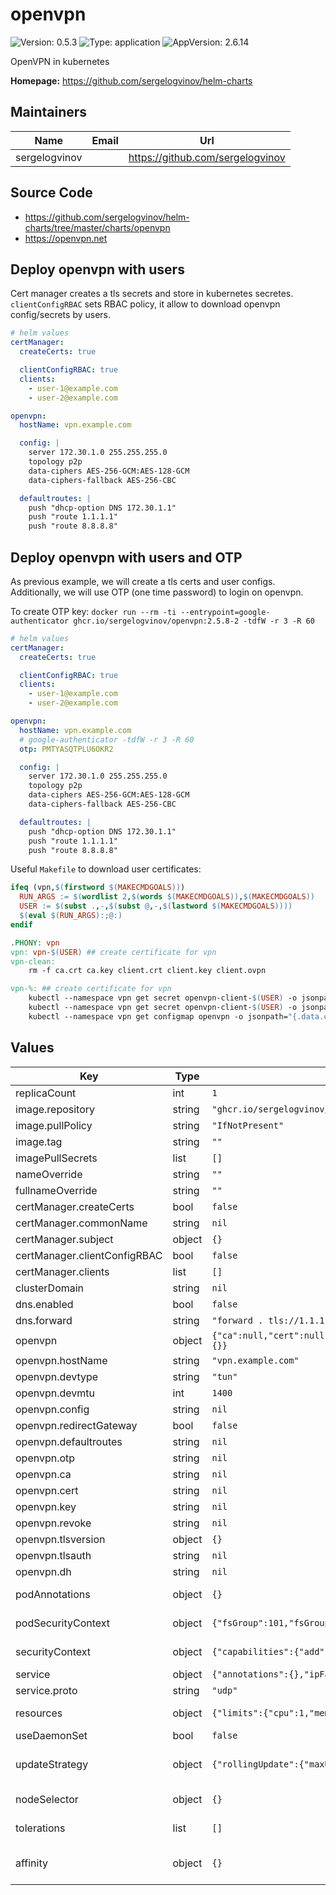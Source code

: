 # openvpn

![Version: 0.5.3](https://img.shields.io/badge/Version-0.5.3-informational?style=flat-square) ![Type: application](https://img.shields.io/badge/Type-application-informational?style=flat-square) ![AppVersion: 2.6.14](https://img.shields.io/badge/AppVersion-2.6.14-informational?style=flat-square)

OpenVPN in kubernetes

**Homepage:** <https://github.com/sergelogvinov/helm-charts>

## Maintainers

| Name | Email | Url |
| ---- | ------ | --- |
| sergelogvinov |  | <https://github.com/sergelogvinov> |

## Source Code

* <https://github.com/sergelogvinov/helm-charts/tree/master/charts/openvpn>
* <https://openvpn.net>

## Deploy openvpn with users

Cert manager creates a tls secrets and store in kubernetes secretes.
`clientConfigRBAC` sets RBAC policy, it allow to download openvpn config/secrets by users.

```yaml
# helm values
certManager:
  createCerts: true

  clientConfigRBAC: true
  clients:
    - user-1@example.com
    - user-2@example.com

openvpn:
  hostName: vpn.example.com

  config: |
    server 172.30.1.0 255.255.255.0
    topology p2p
    data-ciphers AES-256-GCM:AES-128-GCM
    data-ciphers-fallback AES-256-CBC

  defaultroutes: |
    push "dhcp-option DNS 172.30.1.1"
    push "route 1.1.1.1"
    push "route 8.8.8.8"
```

## Deploy openvpn with users and OTP

As previous example, we will create a tls certs and user configs.
Additionally, we will use OTP (one time password) to login on openvpn.

To create OTP key: `docker run --rm -ti --entrypoint=google-authenticator ghcr.io/sergelogvinov/openvpn:2.5.8-2 -tdfW -r 3 -R 60`

```yaml
# helm values
certManager:
  createCerts: true

  clientConfigRBAC: true
  clients:
    - user-1@example.com
    - user-2@example.com

openvpn:
  hostName: vpn.example.com
  # google-authenticator -tdfW -r 3 -R 60
  otp: PMTYASQTPLU6OKR2

  config: |
    server 172.30.1.0 255.255.255.0
    topology p2p
    data-ciphers AES-256-GCM:AES-128-GCM
    data-ciphers-fallback AES-256-CBC

  defaultroutes: |
    push "dhcp-option DNS 172.30.1.1"
    push "route 1.1.1.1"
    push "route 8.8.8.8"
```

Useful `Makefile` to download user certificates:

```Makefile
ifeq (vpn,$(firstword $(MAKECMDGOALS)))
  RUN_ARGS := $(wordlist 2,$(words $(MAKECMDGOALS)),$(MAKECMDGOALS))
  USER := $(subst .,-,$(subst @,-,$(lastword $(MAKECMDGOALS))))
  $(eval $(RUN_ARGS):;@:)
endif

.PHONY: vpn
vpn: vpn-$(USER) ## create certificate for vpn
vpn-clean:
	rm -f ca.crt ca.key client.crt client.key client.ovpn

vpn-%: ## create certificate for vpn
	kubectl --namespace vpn get secret openvpn-client-$(USER) -o jsonpath="{.data.tls\.crt}" | base64 --decode > client.crt
	kubectl --namespace vpn get secret openvpn-client-$(USER) -o jsonpath="{.data.tls\.key}" | base64 --decode > client.key
	kubectl --namespace vpn get configmap openvpn -o jsonpath="{.data.client\.conf}" > client.ovpn
```

## Values

| Key | Type | Default | Description |
|-----|------|---------|-------------|
| replicaCount | int | `1` |  |
| image.repository | string | `"ghcr.io/sergelogvinov/openvpn"` |  |
| image.pullPolicy | string | `"IfNotPresent"` |  |
| image.tag | string | `""` |  |
| imagePullSecrets | list | `[]` |  |
| nameOverride | string | `""` |  |
| fullnameOverride | string | `""` |  |
| certManager.createCerts | bool | `false` | Create certificates using cert-manager. |
| certManager.commonName | string | `nil` | Common name for the certificate. |
| certManager.subject | object | `{}` | Subject for the certificate. |
| certManager.clientConfigRBAC | bool | `false` | If clientConfigRBAC = true, clients list is kubernetes username. |
| certManager.clients | list | `[]` | List of clients. |
| clusterDomain | string | `nil` | Kubernetes cluster domain. |
| dns.enabled | bool | `false` | Create a DNS server in the pod. |
| dns.forward | string | `"forward . tls://1.1.1.1 tls://1.0.0.1 {\n  tls_servername cloudflare-dns.com\n  policy sequential\n  health_check 30s\n  expire 60s\n}\n"` |  |
| openvpn | object | `{"ca":null,"cert":null,"config":null,"defaultroutes":null,"devmtu":1400,"devtype":"tun","dh":null,"hostName":"vpn.example.com","key":null,"otp":null,"redirectGateway":false,"revoke":null,"tlsauth":null,"tlsversion":{}}` | genkey secret ta.key |
| openvpn.hostName | string | `"vpn.example.com"` | Server domain name. |
| openvpn.devtype | string | `"tun"` | Device type, tun or tap Prefer to use tun interface. |
| openvpn.devmtu | int | `1400` | Device MTU size |
| openvpn.config | string | `nil` | OpenVPN configuration file. |
| openvpn.redirectGateway | bool | `false` | Route all traffic through VPN. |
| openvpn.defaultroutes | string | `nil` | Custom routes. |
| openvpn.otp | string | `nil` | One-time password. |
| openvpn.ca | string | `nil` | Custom root certificate, if createCerts==false. |
| openvpn.cert | string | `nil` | Custom server certificate, if createCerts==false. |
| openvpn.key | string | `nil` | Custom server private key, if createCerts==false. |
| openvpn.revoke | string | `nil` | Revoke certificates. |
| openvpn.tlsversion | object | `{}` | TLS version and ciphers. |
| openvpn.tlsauth | string | `nil` | TLS authentication. openvpn --genkey secret ta.key |
| openvpn.dh | string | `nil` | Diffie-Hellman parameters. openssl dhparam -out dh2048.pem 2048 |
| podAnnotations | object | `{}` | Annotations for pod. ref: https://kubernetes.io/docs/concepts/overview/working-with-objects/annotations/ |
| podSecurityContext | object | `{"fsGroup":101,"fsGroupChangePolicy":"OnRootMismatch","runAsGroup":101,"runAsUser":0}` | Pod Security Context. ref: https://kubernetes.io/docs/tasks/configure-pod-container/security-context/#set-the-security-context-for-a-pod |
| securityContext | object | `{"capabilities":{"add":["NET_ADMIN","MKNOD","SETUID","SETGID"],"drop":["ALL"]},"runAsGroup":101,"seccompProfile":{"type":"RuntimeDefault"}}` | Container Security Context. ref: https://kubernetes.io/docs/tasks/configure-pod-container/security-context/#set-the-security-context-for-a-pod |
| service | object | `{"annotations":{},"ipFamilies":["IPv4"],"port":1190,"ports":[],"proto":"udp","type":"ClusterIP"}` | Service parameters ref: https://kubernetes.io/docs/user-guide/services/ |
| service.proto | string | `"udp"` | Protocol for service. Can be TCP, UDP or All. |
| resources | object | `{"limits":{"cpu":1,"memory":"128Mi"},"requests":{"cpu":"100m","memory":"32Mi"}}` | Resource requests and limits. ref: https://kubernetes.io/docs/user-guide/compute-resources/ |
| useDaemonSet | bool | `false` | Use a daemonset instead of a deployment |
| updateStrategy | object | `{"rollingUpdate":{"maxUnavailable":1},"type":"RollingUpdate"}` | pod deployment update strategy type. ref: https://kubernetes.io/docs/concepts/workloads/controllers/deployment/#updating-a-deployment |
| nodeSelector | object | `{}` | Node labels for pod assignment. ref: https://kubernetes.io/docs/user-guide/node-selection/ |
| tolerations | list | `[]` | Tolerations for pod assignment. ref: https://kubernetes.io/docs/concepts/configuration/taint-and-toleration/ |
| affinity | object | `{}` | Affinity for pod assignment. ref: https://kubernetes.io/docs/concepts/configuration/assign-pod-node/#affinity-and-anti-affinity |
